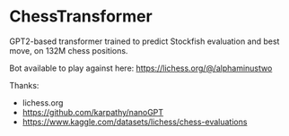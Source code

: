 # ChessTransformer

GPT2-based transformer trained to predict Stockfish evaluation and best move, on 132M chess positions. 

Bot available to play against here: https://lichess.org/@/alphaminustwo

Thanks:
- lichess.org
- https://github.com/karpathy/nanoGPT
- https://www.kaggle.com/datasets/lichess/chess-evaluations